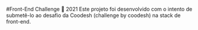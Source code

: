 #Front-End Challenge 🏅 2021
Este projeto foi desenvolvido com o intento de submetê-lo ao desafio da Coodesh (challenge by coodesh) na stack de front-end.
